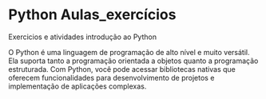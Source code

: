 # Python Aulas_exercícios
 Exercicios e atividades introdução ao Python

O Python é uma linguagem de programação de alto nível e muito versátil. 
Ela suporta tanto a programação orientada a objetos quanto a programação estruturada. 
Com Python, você pode acessar bibliotecas nativas que oferecem funcionalidades 
para desenvolvimento de projetos e implementação de aplicações complexas.
